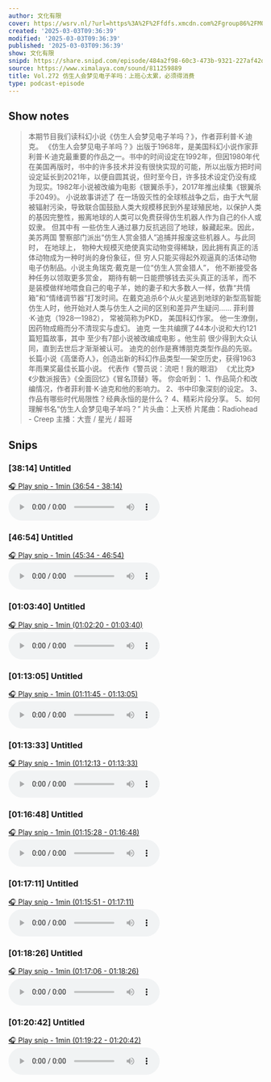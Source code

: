 ```yaml
---
author: 文化有限
cover: https://wsrv.nl/?url=https%3A%2F%2Ffdfs.xmcdn.com%2Fgroup86%2FM09%2F93%2F15%2FwKg5Jl7oVC7jwzOyAAKPBjf4fAA078.jpg&w=200&h=200
created: '2025-03-03T09:36:39'
modified: '2025-03-03T09:36:39'
published: '2025-03-03T09:36:39'
show: 文化有限
snipd: https://share.snipd.com/episode/484a2f98-60c3-473b-9321-227af42d1239
source: https://www.ximalaya.com/sound/811259889
title: Vol.272 仿生人会梦见电子羊吗：上班心太累，必须得消费
type: podcast-episode
---
```



## Show notes
> 本期节目我们读科幻小说《仿生人会梦见电子羊吗？》，作者菲利普·K·迪克。
> 《仿生人会梦见电子羊吗？》出版于1968年，是美国科幻小说作家菲利普·K·迪克最重要的作品之一。书中的时间设定在1992年，但因1980年代在美国再版时，书中的许多技术并没有很快实现的可能，所以出版方把时间设定延长到2021年，以便自圆其说，但时至今日，许多技术设定仍没有成为现实。1982年小说被改编为电影《银翼杀手》，2017年推出续集《银翼杀手2049》。
> 小说故事讲述了 在一场毁灭性的全球核战争之后，由于大气层被辐射污染，导致联合国鼓励人类大规模移民到外星球殖民地，以保护人类的基因完整性，搬离地球的人类可以免费获得仿生机器人作为自己的仆人或奴隶。  但其中有  一些仿生人通过暴力反抗逃回了地球，躲藏起来。因此，美苏两国  警察部门派出“仿生人赏金猎人”追捕并报废这些机器人。与此同时，  在地球上，  物种大规模灭绝使真实动物变得稀缺，因此拥有真正的活体动物成为一种时尚的身份象征，但  穷人只能买得起外观逼真的活体动物电子仿制品。小说主角瑞克·戴克是一位“仿生人赏金猎人”，  他不断接受各种任务以领取更多赏金，  期待有朝一日能攒够钱去买头真正的活羊，而不是装模做样地喂食自己的电子羊，她的妻子和大多数人一样，依靠“共情箱”和“情绪调节器”打发时间。在戴克追杀6个从火星逃到地球的新型高智能仿生人时，他开始对人类与仿生人之间的区别和差异产生疑问…… 
> 菲利普·K·迪克（1928—1982），  常被简称为PKD，  美国科幻作家。  他一生潦倒，因药物成瘾而分不清现实与虚幻。  迪克  一生共编撰了44本小说和大约121篇短篇故事，其中  至少有7部小说被改编成电影  。他生前  很少得到大众认同，直到去世后才渐渐被认可。  迪克的创作是赛博朋克类型作品的先驱。  长篇小说《高堡奇人》，创造出新的科幻作品类型──架空历史，获得1963年雨果奖最佳长篇小说。  代表作《警员说：流吧！我的眼泪》  《尤比克》《少数派报告》《全面回忆》《冒名顶替》等。 
> 你会听到： 
> 1、作品简介和改编情况，作者菲利普·K·迪克和他的影响力。 
> 2、书中印象深刻的设定。
> 3、作品有哪些时代局限性？经典永恒的是什么？
> 4、精彩片段分享。
> 5、如何理解书名“仿生人会梦见电子羊吗？”
> 片头曲：上天桥
> 片尾曲：Radiohead - Creep
> 主播：大壹 / 星光 / 超哥

## Snips
### [38:14] Untitled
[🎧 Play snip - 1min️ (36:54 - 38:14)](https://share.snipd.com/snip/86bc965e-aa50-4683-8762-80505b22dbf2)
<audio controls> <source src="https://jt.ximalaya.com//GKwRIaILmujlAeKYYANx6Vbd.m4a?channel=rss&album_id=29887212&track_id=811259889&uid=68693381&jt=https://aod.cos.tx.xmcdn.com/storages/0d05-audiofreehighqps/B3/62/GKwRIaILmujlAeKYYANx6Vbd.m4a#t=36:54,38:14"> </audio>
### [46:54] Untitled
[🎧 Play snip - 1min️ (45:34 - 46:54)](https://share.snipd.com/snip/22920388-2650-4e67-8995-d25c136d5362)
<audio controls> <source src="https://jt.ximalaya.com//GKwRIaILmujlAeKYYANx6Vbd.m4a?channel=rss&album_id=29887212&track_id=811259889&uid=68693381&jt=https://aod.cos.tx.xmcdn.com/storages/0d05-audiofreehighqps/B3/62/GKwRIaILmujlAeKYYANx6Vbd.m4a#t=45:34,46:54"> </audio>
### [01:03:40] Untitled
[🎧 Play snip - 1min️ (01:02:20 - 01:03:40)](https://share.snipd.com/snip/710f124d-6e08-4ef1-a6ef-f44fb2304e34)
<audio controls> <source src="https://jt.ximalaya.com//GKwRIaILmujlAeKYYANx6Vbd.m4a?channel=rss&album_id=29887212&track_id=811259889&uid=68693381&jt=https://aod.cos.tx.xmcdn.com/storages/0d05-audiofreehighqps/B3/62/GKwRIaILmujlAeKYYANx6Vbd.m4a#t=01:02:20,01:03:40"> </audio>
### [01:13:05] Untitled
[🎧 Play snip - 1min️ (01:11:45 - 01:13:05)](https://share.snipd.com/snip/0a014bde-4cab-425f-a56d-69b984bfce87)
<audio controls> <source src="https://jt.ximalaya.com//GKwRIaILmujlAeKYYANx6Vbd.m4a?channel=rss&album_id=29887212&track_id=811259889&uid=68693381&jt=https://aod.cos.tx.xmcdn.com/storages/0d05-audiofreehighqps/B3/62/GKwRIaILmujlAeKYYANx6Vbd.m4a#t=01:11:45,01:13:05"> </audio>
### [01:13:33] Untitled
[🎧 Play snip - 1min️ (01:12:13 - 01:13:33)](https://share.snipd.com/snip/18f79ab5-7c17-455c-ac15-f7d1934aa319)
<audio controls> <source src="https://jt.ximalaya.com//GKwRIaILmujlAeKYYANx6Vbd.m4a?channel=rss&album_id=29887212&track_id=811259889&uid=68693381&jt=https://aod.cos.tx.xmcdn.com/storages/0d05-audiofreehighqps/B3/62/GKwRIaILmujlAeKYYANx6Vbd.m4a#t=01:12:13,01:13:33"> </audio>
### [01:16:48] Untitled
[🎧 Play snip - 1min️ (01:15:28 - 01:16:48)](https://share.snipd.com/snip/1f185d89-a715-4a16-98bf-e2ac9653ad81)
<audio controls> <source src="https://jt.ximalaya.com//GKwRIaILmujlAeKYYANx6Vbd.m4a?channel=rss&album_id=29887212&track_id=811259889&uid=68693381&jt=https://aod.cos.tx.xmcdn.com/storages/0d05-audiofreehighqps/B3/62/GKwRIaILmujlAeKYYANx6Vbd.m4a#t=01:15:28,01:16:48"> </audio>
### [01:17:11] Untitled
[🎧 Play snip - 1min️ (01:15:51 - 01:17:11)](https://share.snipd.com/snip/a67e0b55-48b9-4d76-9a5c-f2ff3c982dc1)
<audio controls> <source src="https://jt.ximalaya.com//GKwRIaILmujlAeKYYANx6Vbd.m4a?channel=rss&album_id=29887212&track_id=811259889&uid=68693381&jt=https://aod.cos.tx.xmcdn.com/storages/0d05-audiofreehighqps/B3/62/GKwRIaILmujlAeKYYANx6Vbd.m4a#t=01:15:51,01:17:11"> </audio>
### [01:18:26] Untitled
[🎧 Play snip - 1min️ (01:17:06 - 01:18:26)](https://share.snipd.com/snip/31c01438-b80c-41f3-94b2-9623c4900269)
<audio controls> <source src="https://jt.ximalaya.com//GKwRIaILmujlAeKYYANx6Vbd.m4a?channel=rss&album_id=29887212&track_id=811259889&uid=68693381&jt=https://aod.cos.tx.xmcdn.com/storages/0d05-audiofreehighqps/B3/62/GKwRIaILmujlAeKYYANx6Vbd.m4a#t=01:17:06,01:18:26"> </audio>
### [01:20:42] Untitled
[🎧 Play snip - 1min️ (01:19:22 - 01:20:42)](https://share.snipd.com/snip/cb1ca8a7-12dd-462b-9bbc-f6015491b9ce)
<audio controls> <source src="https://jt.ximalaya.com//GKwRIaILmujlAeKYYANx6Vbd.m4a?channel=rss&album_id=29887212&track_id=811259889&uid=68693381&jt=https://aod.cos.tx.xmcdn.com/storages/0d05-audiofreehighqps/B3/62/GKwRIaILmujlAeKYYANx6Vbd.m4a#t=01:19:22,01:20:42"> </audio>
